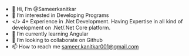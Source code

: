 - 👋 Hi, I’m @Sameerkanitkar
- 👀 I’m interested in Developing Programs
- </> 4+ Experience in .Net Development. Having Expertise in all kind of development on .Net/.Net Core platform.
- 🌱 I’m currently learning Angular
- 💞️ I’m looking to collaborate on Github
- 📫 How to reach me sameer.kanitkar001@gmail.com
<!---
Sameerkanitkar/Sameerkanitkar is a ✨ special ✨ repository because its `README.md` (this file) appears on your GitHub profile.
You can click the Preview link to take a look at your changes.
--->
